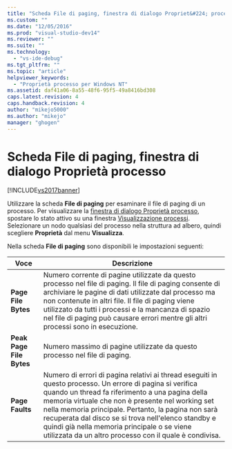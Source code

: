 ```yaml
---
title: "Scheda File di paging, finestra di dialogo Propriet&#224; processo | Microsoft Docs"
ms.custom: ""
ms.date: "12/05/2016"
ms.prod: "visual-studio-dev14"
ms.reviewer: ""
ms.suite: ""
ms.technology: 
  - "vs-ide-debug"
ms.tgt_pltfrm: ""
ms.topic: "article"
helpviewer_keywords: 
  - "Proprietà processo per Windows NT"
ms.assetid: daf41a06-8a55-48f6-95f5-49a8416bd308
caps.latest.revision: 4
caps.handback.revision: 4
author: "mikejo5000"
ms.author: "mikejo"
manager: "ghogen"
---
```

# Scheda File di paging, finestra di dialogo Propriet&#224; processo
[!INCLUDE[vs2017banner](../code-quality/includes/vs2017banner.md)]

Utilizzare la scheda **File di paging** per esaminare il file di paging di un processo.  Per visualizzare la [finestra di dialogo Proprietà processo](../debugger/process-properties-dialog-box.md), spostare lo stato attivo su una finestra [Visualizzazione processi](../debugger/processes-view.md).  Selezionare un nodo qualsiasi del processo nella struttura ad albero, quindi scegliere **Proprietà** dal menu **Visualizza**.  
  
 Nella scheda **File di paging** sono disponibili le impostazioni seguenti:  
  
|Voce|Descrizione|  
|----------|-----------------|  
|**Page File Bytes**|Numero corrente di pagine utilizzate da questo processo nel file di paging.  Il file di paging consente di archiviare le pagine di dati utilizzate dal processo ma non contenute in altri file.  Il file di paging viene utilizzato da tutti i processi e la mancanza di spazio nel file di paging può causare errori mentre gli altri processi sono in esecuzione.|  
|**Peak Page File Bytes**|Numero massimo di pagine utilizzate da questo processo nel file di paging.|  
|**Page Faults**|Numero di errori di pagina relativi ai thread eseguiti in questo processo.  Un errore di pagina si verifica quando un thread fa riferimento a una pagina della memoria virtuale che non è presente nel working set nella memoria principale.  Pertanto, la pagina non sarà recuperata dal disco se si trova nell'elenco standby e quindi già nella memoria principale o se viene utilizzata da un altro processo con il quale è condivisa.|